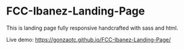 # FCC-Ibanez-Landing-Page
This is landing page fully responsive handcrafted with sass and html. 

Live demo: https://gonzaotc.github.io/FCC-Ibanez-Landing-Page/
